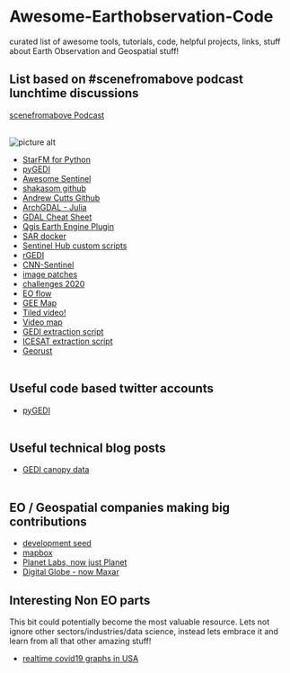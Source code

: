 # Awesome-Earthobservation-Code
curated list of awesome tools, tutorials, code, helpful projects, links, stuff about Earth Observation and Geospatial stuff!

## List based on #scenefromabove podcast lunchtime discussions
[scenefromabove Podcast](http://scenefromabove.org/)<br> <br>

![picture alt](https://geogerservices.files.wordpress.com/2018/06/scenefromabovepodcast.jpg?w=300&h=300 "Title is optional")

* [StarFM for Python](https://github.com/nmileva/starfm4py)
* [pyGEDI](https://github.com/EduinHSERNA/pyGEDI)
* [Awesome Sentinel](https://github.com/Fernerkundung/awesome-sentinel)
* [shakasom github](https://github.com/shakasom)
* [Andrew Cutts Github](https://github.com/acgeospatial)
* [ArchGDAL - Julia](https://github.com/yeesian/ArchGDAL.jl)
* [GDAL Cheat Sheet](https://github.com/dwtkns/gdal-cheat-sheet)
* [Qgis Earth Engine Plugin](https://github.com/gee-community/qgis-earthengine-plugin)
* [SAR docker](https://github.com/mortcanty/SARDocker)
* [Sentinel Hub custom scripts](https://github.com/sentinel-hub/custom-scripts)
* [rGEDI](https://github.com/carlos-alberto-silva/rGEDI)
* [CNN-Sentinel](https://github.com/jensleitloff/CNN-Sentinel)
* [image patches](https://github.com/Vooban/Smoothly-Blend-Image-Patches)
* [challenges 2020](https://github.com/esowc/challenges_2020)
* [EO flow](https://github.com/sentinel-hub/eo-flow)
* [GEE Map](https://github.com/giswqs/geemap)
* [Tiled video!](http://gena.github.io/experiments/mapbox/debug/tiled-video-no2.html)
* [Video map](https://github.com/openearth/videomap)
* [GEDI extraction script](https://gist.github.com/KMarkert/c68ccf53260d7b775b836bf2e11e2ec3)
* [ICESAT extraction script](https://gist.github.com/bzgeo/950f3db986b3513311ed42efe2395171)
* [Georust](https://github.com/georust)<br><br>


## Useful code based twitter accounts
* [pyGEDI](https://twitter.com/pyGEDI)<br><br>

## Useful technical blog posts
* [GEDI canopy data](https://medium.com/@abt0020/extracting-canopy-height-with-gedi-data-5af8c87df158)<br><br>

## EO / Geospatial companies making big contributions
* [development seed](https://github.com/developmentseed)
* [mapbox](https://github.com/mapbox)
* [Planet Labs, now just Planet](https://github.com/planetlabs)
* [Digital Globe - now Maxar](https://github.com/DigitalGlobe)

## Interesting Non EO parts
This bit could potentially become the most valuable resource. Lets not ignore other sectors/industries/data science, instead lets embrace it and learn from all that other amazing stuff!
* [realtime covid19 graphs in USA](https://github.com/k-sys/covid-19)<br>
